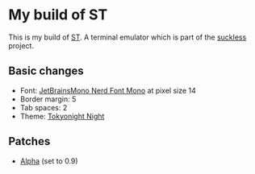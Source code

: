 # My build of ST

This is my build of [ST](https://st.suckless.org).
A terminal emulator which is part of the [suckless](https://suckless.org) project.

## Basic changes

- Font: [JetBrainsMono Nerd Font Mono](https://www.jetbrains.com/lp/mono) at pixel size 14
- Border margin: 5
- Tab spaces: 2
- Theme: [Tokyonight Night](https://github.com/folke/tokyonight.nvim)

## Patches

- [Alpha](https://st.suckless.org/patches/alpha/st-alpha-20220206-0.8.5.diff) (set to 0.9)
